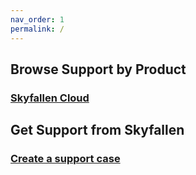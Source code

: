 ```yaml
---
nav_order: 1
permalink: /
---
```


## Browse Support by Product

### [Skyfallen Cloud](/cloud/)

## Get Support from Skyfallen
 
### [Create a support case](https://sc.skyfallen.org)

